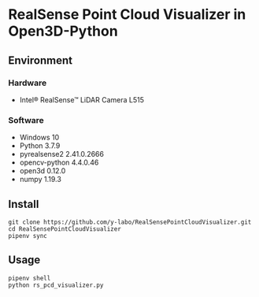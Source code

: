 # RealSense Point Cloud Visualizer in Open3D-Python

## Environment

### Hardware

  * Intel® RealSense™ LiDAR Camera L515

### Software

  * Windows 10
  * Python 3.7.9
  * pyrealsense2 2.41.0.2666
  * opencv-python 4.4.0.46
  * open3d 0.12.0
  * numpy 1.19.3

## Install

    git clone https://github.com/y-labo/RealSensePointCloudVisualizer.git
    cd RealSensePointCloudVisualizer
    pipenv sync

## Usage

    pipenv shell
    python rs_pcd_visualizer.py

